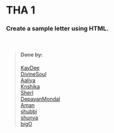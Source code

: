 # THA 1

### Create a sample letter using HTML.

<br>

> #### Done by:
> [KayDee](https://github.com/kaydee0502/devsnest-frontend/tree/master/THA1) <br>
>[DivineSoul](https://github.com/CodeBlooded-RahulMaurya/Devsnest-WebDev/tree/main/Day-01-HTML) <br>
>[Aaliya](https://github.com/Aaliya7516/DevsNest/tree/main/Web%20Development/Day%201%20HTML)<br>
>[Knshika](https://github.com/knshika/Devsnest-frontend/tree/main/basic%20html%2Bcss/1.%20buisness%20letter%20(day%201%20%26%202))<br>
>[Sherl](https://github.com/aayushi221/Devsnest-Frontend/blob/main/day-1.html)<br>
>[DepayanMondal](https://github.com/DepayanMondal/Devsnest-Frontend/tree/main/Business%20Letter)<br>
>[Aman](https://github.com/aman-malviya/Devsnest-Frontend/tree/master/Day1%20%26%20Day2)<br>
>[shubbi](https://github.com/shubbi20/devsnest-project/tree/master/1.practice(Tha-1%20and%202))<br>
>[shunya](https://github.com/suresh26601/devsnest_THAs/tree/master/THA_Day_1)<br>
>[bigO](https://github.com/shubham7999/Devsnest-Frontend/tree/main/THA-1-2)<br>

